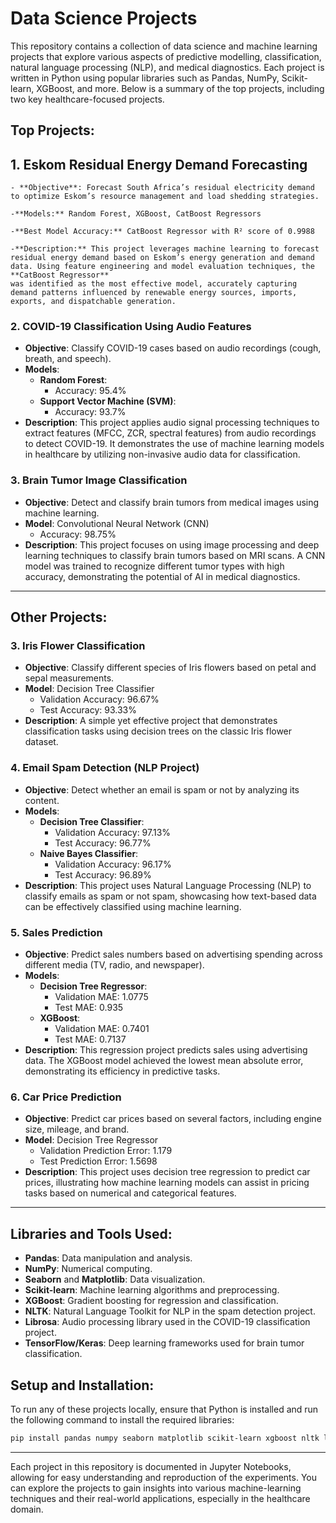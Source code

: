 
# Data Science Projects

This repository contains a collection of data science and machine learning projects that explore various aspects of predictive modelling, classification, natural language processing (NLP), and medical diagnostics. Each project is written in Python using popular libraries such as Pandas, NumPy, Scikit-learn, XGBoost, and more. Below is a summary of the top projects, including two key healthcare-focused projects.

## Top Projects:


## 1. **Eskom Residual Energy Demand Forecasting**

    - **Objective**: Forecast South Africa’s residual electricity demand to optimize Eskom’s resource management and load shedding strategies.

    -**Models:** Random Forest, XGBoost, CatBoost Regressors

    -**Best Model Accuracy:** CatBoost Regressor with R² score of 0.9988

    -**Description:** This project leverages machine learning to forecast residual energy demand based on Eskom’s energy generation and demand data. Using feature engineering and model evaluation techniques, the **CatBoost Regressor** 
    was identified as the most effective model, accurately capturing demand patterns influenced by renewable energy sources, imports, exports, and dispatchable generation. 
    
### 2. **COVID-19 Classification Using Audio Features**
   - **Objective**: Classify COVID-19 cases based on audio recordings (cough, breath, and speech).
   - **Models**:
     - **Random Forest**: 
       - Accuracy: 95.4%
     - **Support Vector Machine (SVM)**: 
       - Accuracy: 93.7%
   - **Description**: This project applies audio signal processing techniques to extract features (MFCC, ZCR, spectral features) from audio recordings to detect COVID-19. It demonstrates the use of machine learning models in healthcare by utilizing non-invasive audio data for classification.


### 3. **Brain Tumor Image Classification**
   - **Objective**: Detect and classify brain tumors from medical images using machine learning.
   - **Model**: Convolutional Neural Network (CNN)
     - Accuracy: 98.75%
   - **Description**: This project focuses on using image processing and deep learning techniques to classify brain tumors based on MRI scans. A CNN model was trained to recognize different tumor types with high accuracy, demonstrating the potential of AI in medical diagnostics.
---

## Other Projects:

### 3. **Iris Flower Classification**
   - **Objective**: Classify different species of Iris flowers based on petal and sepal measurements.
   - **Model**: Decision Tree Classifier
     - Validation Accuracy: 96.67%
     - Test Accuracy: 93.33%
   - **Description**: A simple yet effective project that demonstrates classification tasks using decision trees on the classic Iris flower dataset.

### 4. **Email Spam Detection (NLP Project)**
   - **Objective**: Detect whether an email is spam or not by analyzing its content.
   - **Models**:
     - **Decision Tree Classifier**:
       - Validation Accuracy: 97.13%
       - Test Accuracy: 96.77%
     - **Naive Bayes Classifier**:
       - Validation Accuracy: 96.17%
       - Test Accuracy: 96.89%
   - **Description**: This project uses Natural Language Processing (NLP) to classify emails as spam or not spam, showcasing how text-based data can be effectively classified using machine learning.

### 5. **Sales Prediction**
   - **Objective**: Predict sales numbers based on advertising spending across different media (TV, radio, and newspaper).
   - **Models**:
     - **Decision Tree Regressor**:
       - Validation MAE: 1.0775
       - Test MAE: 0.935
     - **XGBoost**:
       - Validation MAE: 0.7401
       - Test MAE: 0.7137
   - **Description**: This regression project predicts sales using advertising data. The XGBoost model achieved the lowest mean absolute error, demonstrating its efficiency in predictive tasks.

### 6. **Car Price Prediction**
   - **Objective**: Predict car prices based on several factors, including engine size, mileage, and brand.
   - **Model**: Decision Tree Regressor
     - Validation Prediction Error: 1.179
     - Test Prediction Error: 1.5698
   - **Description**: This project uses decision tree regression to predict car prices, illustrating how machine learning models can assist in pricing tasks based on numerical and categorical features.

---

## Libraries and Tools Used:
- **Pandas**: Data manipulation and analysis.
- **NumPy**: Numerical computing.
- **Seaborn** and **Matplotlib**: Data visualization.
- **Scikit-learn**: Machine learning algorithms and preprocessing.
- **XGBoost**: Gradient boosting for regression and classification.
- **NLTK**: Natural Language Toolkit for NLP in the spam detection project.
- **Librosa**: Audio processing library used in the COVID-19 classification project.
- **TensorFlow/Keras**: Deep learning frameworks used for brain tumor classification.

## Setup and Installation:
To run any of these projects locally, ensure that Python is installed and run the following command to install the required libraries:

```bash
pip install pandas numpy seaborn matplotlib scikit-learn xgboost nltk librosa tensorflow keras
```

---

Each project in this repository is documented in Jupyter Notebooks, allowing for easy understanding and reproduction of the experiments. You can explore the projects to gain insights into various machine-learning techniques and their real-world applications, especially in the healthcare domain.



